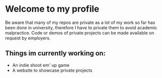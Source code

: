 # Welcome to my profile
Be aware that many of my repos are private as a lot of my work so far has been done in university, therefore I have to private them to avoid academic malpractice. Code or demos of private projects can be made available on request by employers.

## Things im currently working on:
- An indie shoot em' up game
- A website to showcase private projects

